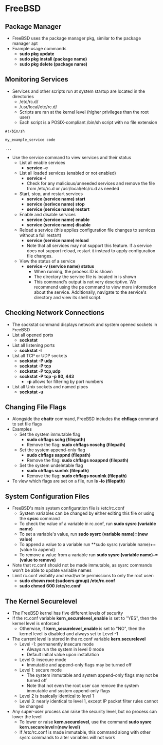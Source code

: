 # FreeBSD

## Package Manager
- FreeBSD uses the package manager pkg, similar to the package manager apt
- Example usage commands
	- **sudo pkg update**
	- **sudo pkg install (package name)**
	- **sudo pkg delete (package name)**

## Monitoring Services
- Services and other scripts run at system startup are located in the directories
	- /etc/rc.d/ 
	- /usr/local/etc/rc.d/
	- Scripts are ran at the kernel level (higher privileges than the root user)
	- Each script is a POSIX-compliant /bin/sh script with no file extension
```
#!/bin/sh

my_example_service code

...
```
- Use the service command to view services and their status
	- List all enable services
		- **service -e**
	- List all loaded services (enabled or not enabled)
		- **service -l**
		- Check for any malicious/unneeded services and remove the file from /etc/rc.d or /usr/local/etc/rc.d as needed
	- Start, stop, and restart services
		- **service (service name) start**
		- **service (serivce name) stop**
		- **service (service name) restart**
	- Enable and disable services
		- **service (service name) enable**
		- **service (service name) disable**
	- Reload a service (this applies configuration file changes to services without a full restart)
		- **service (service name) reload**
		- Note that all services may not support this feature. If a service does not support reload, restart it instead to apply configuration file changes.
	- View the status of a service
		- **service -v (service name) status**
			- When running, the process ID is shown
			- The directory the service file is located in is shown
			- This command's output is not very descriptive. We recommend using the ps command to view more information about the service. Additionally, navigate to the service's directory and view its shell script.

## Checking Network Connections
- The sockstat command displays network and system opened sockets in FreeBSD
- List all opened ports
	- **sockstat**
- List all listening ports
	- **sockstat -l**
- List all TCP or UDP sockets
	- **sockstat -P udp**
	- **sockstat -P tcp**
	- **sockstat -P tcp,udp**
	- **sockstat -P tcp -p 80, 443** 
		- **-p** allows for filtering by port numbers
- List all Unix sockets and named pipes
	- **sockstat -u**

## Changing File Flags
- Alongside the **chattr** command, FreeBSD includes the **chflags** command to set file flags
- Examples
	- Set the system immutable flag
		- **sudo chflags schg (filepath)**
		- Remove the flag: **sudo chflags noschg (filepath)**
	- Set the system append-only flag
		- **sudo chflags sappnd (filepath)**
		- Remove the flag: **sudo chflags noappnd (filepath)**
	- Set the system undeletable flag
		- **sudo chflags sunlnk (filepath)**
		- Remove the flag: **sudo chflags nounlnk (filepath)**
- To view which flags are set on a file, run **ls -lo (filepath)**

## System Configuration Files
- FreeBSD's main system configuration file is /etc/rc.conf
	- System variables can be changed by either editing this file or using the **sysrc** command
	- To check the value of a variable in rc.conf, run **sudo sysrc (variable name)**
	- To set a variable's value, run **sudo sysrc (variable name)=(new value)**
	- To append a value to a variable run **sudo sysrc (variable name)+=(value to append)
	- To remove a value from a variable run **sudo sysrc (variable name)-=(value to remove)**
- Note that rc.conf should not be made immutable, as sysrc commands won't be able to update variable names
- Limit rc.conf visibility and read/write permissions to only the root user:
	- **sudo chown root:(sudoers group) /etc/rc.conf**
	- **sudo chmod 600 /etc/rc.conf**

## The Kernel Securelevel
- The FreeBSD kernel has five different levels of security
- If the rc.conf variable **kern_securelevel_enable** is set to "YES", then the kernel level is enforced
	- Otherwise, if **kern_securelevel_enable** is set to "NO", then the kernel level is disabled and always set to Level -1
- The current level is stored in the rc.conf variable **kern.securelevel**
	- Level -1: permanently insecure mode
		- Always run the system in level 0 mode
		- Default initial value upon installation
	- Level 0: insecure mode
		- Immutable and append-only flags may be turned off
	- Level 1: secure mode
		- The system immutable and system append-only flags may not be turned off
		- Note that not even the root user can remove the system immutable and system append-only flags
	- Level 2 is basically identical to level 1
	- Level 3: nearly identical to level 1, except IP packet filter rules cannot be changed
- Any super-user process can raise the security level, but no process can lower the level
	- To lower or raise **kern.securelevel**, use the command **sudo sysrc kern.securelevel=(new level)**
	- If /etc/rc.conf is made immutable, this command along with other sysrc commands to alter variables will not work

